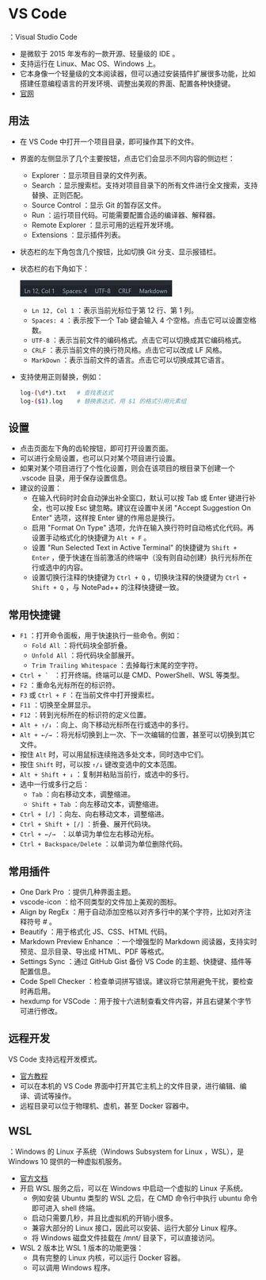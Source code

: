 # VS Code

：Visual Studio Code
- 是微软于 2015 年发布的一款开源、轻量级的 IDE 。
- 支持运行在 Linux、Mac OS、Windows 上。
- 它本身像一个轻量级的文本阅读器，但可以通过安装插件扩展很多功能，比如搭建任意编程语言的开发环境、调整出美观的界面、配置各种快捷键。
- [官网](https://code.visualstudio.com/)

## 用法

- 在 VS Code 中打开一个项目目录，即可操作其下的文件。
- 界面的左侧显示了几个主要按钮，点击它们会显示不同内容的侧边栏：
  - Explorer ：显示项目目录的文件列表。
  - Search ：显示搜索栏。支持对项目目录下的所有文件进行全文搜索，支持替换、正则匹配。
  - Source Control ：显示 Git 的暂存区文件。
  - Run ：运行项目代码。可能需要配置合适的编译器、解释器。
  - Remote Explorer ：显示可用的远程开发环境。
  - Extensions ：显示插件列表。
- 状态栏的左下角包含几个按钮，比如切换 Git 分支、显示报错栏。
- 状态栏的右下角如下：

    ![](./vscode1.png)

  - `Ln 12, Col 1` ：表示当前光标位于第 12 行、第 1 列。
  - `Spaces: 4` ：表示按下一个 Tab 键会输入 4 个空格。点击它可以设置空格数。
  - `UTF-8` ：表示当前文件的编码格式。点击它可以切换成其它编码格式。
  - `CRLF` ：表示当前文件的换行符风格。点击它可以改成 LF 风格。
  - `MarkDown` ：表示当前文件的语言。点击它可以切换成其它语言。

- 支持使用正则替换，例如：
  ```sh
  log-(\d*).txt   # 查找表达式
  log-($1).log    # 替换表达式，用 $1 的格式引用元素组
  ```

## 设置

- 点击页面左下角的齿轮按钮，即可打开设置页面。
- 可以进行全局设置，也可以只对某个项目进行设置。
- 如果对某个项目进行了个性化设置，则会在该项目的根目录下创建一个 .vscode 目录，用于保存设置信息。
- 建议的设置：
  - 在输入代码时时会自动弹出补全窗口，默认可以按 Tab 或 Enter 键进行补全，也可以按 Esc 键忽略。建议在设置中关闭 "Accept Suggestion On Enter" 选项，这样按 Enter 键的作用总是换行。
  - 启用 "Format On Type" 选项，允许在输入换行符时自动格式化代码。再设置手动格式化的快捷键为 `Alt + F` 。
  - 设置 "Run Selected Text in Active Terminal" 的快捷键为 `Shift + Enter` ，便于快速在当前激活的终端中（没有则自动创建）执行光标所在行或选中的内容。
  - 设置切换行注释的快捷键为 `Ctrl + Q` ，切换块注释的快捷键为 `Ctrl + Shift + Q` ，与 NotePad++ 的注释快捷键一致。

## 常用快捷键

- `F1` ：打开命令面板，用于快速执行一些命令。例如：
  - `Fold All` ：将代码块全部折叠。
  - `Unfold All` ：将代码块全部展开。
  - `Trim Trailing Whitespace` ：去掉每行末尾的空字符。
- ``Ctrl + ` `` ：打开终端。终端可以是 CMD、PowerShell、WSL 等类型。
- `F2` ：重命名光标所在的标识符。
- `F3` 或 `Ctrl + F` ：在当前文件中打开搜索栏。
- `F11` ：切换至全屏显示。
- `F12` ：转到光标所在的标识符的定义位置。
- `Alt + ↑/↓` ：向上、向下移动光标所在行或选中的多行。
- `Alt + ←/→` ：将光标切换到上一次、下一次编辑的位置，甚至可以切换到其它文件。
- 按住 `Alt` 时，可以用鼠标连续拖选多处文本，同时选中它们。
- 按住 `Shift` 时，可以按 `↑/↓` 键改变选中的文本范围。
- `Alt + Shift + ↓` ：复制并粘贴当前行，或选中的多行。
- 选中一行或多行之后：
  - `Tab` ：向右移动文本，调整缩进。
  - `Shift + Tab` ：向左移动文本，调整缩进。
- `Ctrl + [/]` ：向左、向右移动文本，调整缩进。
- `Ctrl + Shift + [/]` ：折叠、展开代码块。
- `Ctrl + ←/→ ` ：以单词为单位左右移动光标。
- `Ctrl + Backspace/Delete` ：以单词为单位删除代码。

## 常用插件

- One Dark Pro ：提供几种界面主题。
- vscode-icon ：给不同类型的文件加上美观的图标。
- Align by RegEx ：用于自动添加空格以对齐多行中的某个字符，比如对齐注释符号 # 。
- Beautify ：用于格式化 JS、CSS、HTML 代码。
- Markdown Preview Enhance ：一个增强型的 Markdown 阅读器，支持实时预览、显示目录、导出成 HTML、PDF 等格式。
- Settings Sync ：通过 GitHub Gist 备份 VS Code 的主题、快捷键、插件等配置信息。
- Code Spell Checker ：检查单词拼写错误。建议将它禁用避免干扰，要检查时再启用。
- hexdump for VSCode ：用于按十六进制查看文件内容，并且右键某个字节可进行修改。

## 远程开发

VS Code 支持远程开发模式。
- [官方教程](https://code.visualstudio.com/blogs/2019/05/02/remote-development)
- 可以在本机的 VS Code 界面中打开其它主机上的文件目录，进行编辑、编译、调试等操作。
- 远程目录可以位于物理机、虚机，甚至 Docker 容器中。

## WSL

：Windows 的 Linux 子系统（Windows Subsystem for Linux ，WSL），是 Windows 10 提供的一种虚拟机服务。
- [官方文档](https://docs.microsoft.com/zh-cn/windows/wsl/)
- 开启 WSL 服务之后，可以在 Windows 中启动一个虚拟的 Linux 子系统。
  - 例如安装 Ubuntu 类型的 WSL 之后，在 CMD 命令行中执行 ubuntu 命令即可进入 shell 终端。
  - 启动只需要几秒，并且比虚拟机的开销小很多。
  - 兼容大部分的 Linux 接口，因此可以安装、运行大部分 Linux 程序。
  - 将 Windows 磁盘文件挂载在 /mnt/ 目录下，可以直接访问。
- WSL 2 版本比 WSL 1 版本的功能更强：
  - 具有完整的 Linux 内核，可以运行 Docker 容器。
  - 可以调用 Windows 程序。

